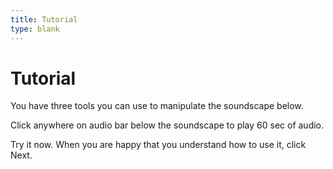 ```yaml
---
title: Tutorial
type: blank
---
```

<head>
<link rel="stylesheet" href="styles.css">
</head>

# Tutorial



You have three tools you can use to manipulate the soundscape below. <p>

Click anywhere on audio bar below the soundscape to play 60 sec of audio.<p>

Try it now. When you are happy that you understand how to use it, click Next.<p>
